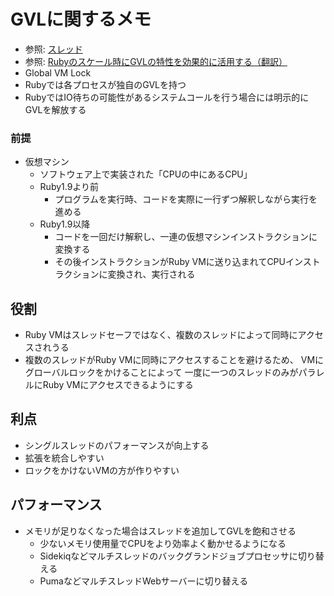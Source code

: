 # GVLに関するメモ
- 参照: [スレッド](https://docs.ruby-lang.org/ja/latest/doc/spec=2fthread.html)
- 参照: [Rubyのスケール時にGVLの特性を効果的に活用する（翻訳）](https://techracho.bpsinc.jp/hachi8833/2020_05_27/92042)
- Global VM Lock
- Rubyでは各プロセスが独自のGVLを持つ
- RubyではIO待ちの可能性があるシステムコールを行う場合には明示的にGVLを解放する

### 前提
- 仮想マシン
  - ソフトウェア上で実装された「CPUの中にあるCPU」
  - Ruby1.9より前
    - プログラムを実行時、コードを実際に一行ずつ解釈しながら実行を進める
  - Ruby1.9以降
    - コードを一回だけ解釈し、一連の仮想マシンインストラクションに変換する
    - その後インストラクションがRuby VMに送り込まれてCPUインストラクションに変換され、実行される

## 役割
- Ruby VMはスレッドセーフではなく、複数のスレッドによって同時にアクセスされうる
- 複数のスレッドがRuby VMに同時にアクセスすることを避けるため、
  VMにグローバルロックをかけることによって
  一度に一つのスレッドのみがパラレルにRuby VMにアクセスできるようにする

## 利点
- シングルスレッドのパフォーマンスが向上する
- 拡張を統合しやすい
- ロックをかけないVMの方が作りやすい

## パフォーマンス
- メモリが足りなくなった場合はスレッドを追加してGVLを飽和させる
  - 少ないメモリ使用量でCPUをより効率よく動かせるようになる
  - Sidekiqなどマルチスレッドのバックグランドジョブプロセッサに切り替える
  - PumaなどマルチスレッドWebサーバーに切り替える
